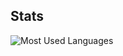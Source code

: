 ## Stats
![Most Used Languages](https://github-readme-stats.vercel.app/api/top-langs?username=Cameron-Ord&show_icons=true&locale=en&layout=compact&theme=github_dark&count_private=true&hide_border=true)

